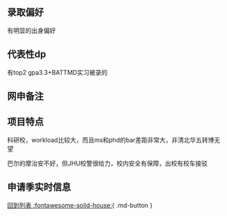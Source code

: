 ## 录取偏好

有明显的出身偏好

## 代表性dp

有top2 gpa3.3+BATTMD实习被录的

## 网申备注

## 项目特点

科研校，workload比较大，而且ms和phd的bar差距非常大，非清北华五转博无望

巴尔的摩治安不好，但JHU校警很给力，校内安全有保障，出校有校车接驳

## 申请季实时信息

[回到列表 :fontawesome-solid-house:](选校梯度.md){ .md-button }

